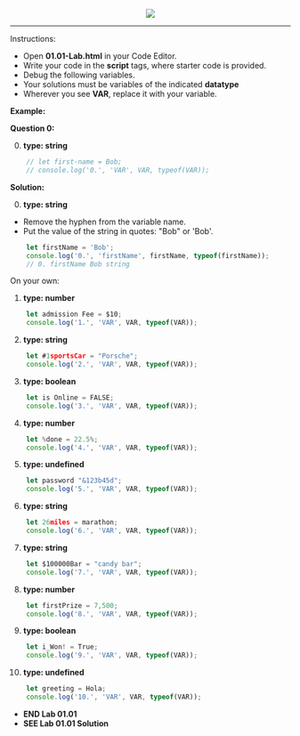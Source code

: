 
<!-- ![Image](../../../images/labs/Noble-Desktop-JavaScript-Lab-01-01-285px.jpg "Lab 01.01") -->

<!-- Alignment options!!!!! -->
<p align="center">
<img src="../../../images/labs/ND-JS-Bootcamp-Lab-Banner-0101.jpg">
</p>

<!-- <h2 align="center">01.01 Lab</h2> -->

<hr>  

Instructions:

- Open **01.01-Lab.html** in your Code Editor. 
- Write your code in the **script** tags, where starter code is provided.  
- Debug the following variables.
- Your solutions must be variables of the indicated **datatype**
- Wherever you see **VAR**, replace it with your variable.

**Example:**

**Question 0:**

0. **type: string**

```js
    // let first-name = Bob;
    // console.log('0.', 'VAR', VAR, typeof(VAR));
```

**Solution:**

0. **type: string**
- Remove the hyphen from the variable name.
- Put the value of the string in quotes: "Bob" or 'Bob'.

```js
    let firstName = 'Bob';
    console.log('0.', 'firstName', firstName, typeof(firstName));
    // 0. firstName Bob string
```

On your own:

1. **type: number**

```js
    let admission Fee = $10;
    console.log('1.', 'VAR', VAR, typeof(VAR));
```

2. **type: string**

```js
    let #1sportsCar = "Porsche";
    console.log('2.', 'VAR', VAR, typeof(VAR));
```

3. **type: boolean**

```js
    let is Online = FALSE; 
    console.log('3.', 'VAR', VAR, typeof(VAR));
```

4. **type: number**

```js
    let %done = 22.5%;
    console.log('4.', 'VAR', VAR, typeof(VAR));
```

5. **type: undefined**

```js
    let password "&123b45d";
    console.log('5.', 'VAR', VAR, typeof(VAR));
```

6. **type: string**

```js
    let 26miles = marathon;
    console.log('6.', 'VAR', VAR, typeof(VAR));
```

7. **type: string**

```js
    let $100000Bar = "candy bar";
    console.log('7.', 'VAR', VAR, typeof(VAR));
```

8. **type: number**

```js
    let firstPrize = 7,500;
    console.log('8.', 'VAR', VAR, typeof(VAR));
```

9. **type: boolean**

```js
    let i_Won! = True;
    console.log('9.', 'VAR', VAR, typeof(VAR));
```

10. **type: undefined**

```js
    let greeting = Hola;
    console.log('10.', 'VAR', VAR, typeof(VAR));
```

- **END Lab 01.01**  
- **SEE Lab 01.01 Solution**  